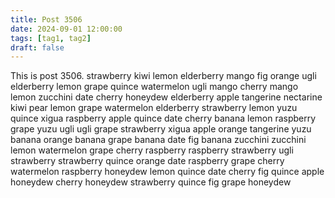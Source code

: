 ```yaml
---
title: Post 3506
date: 2024-09-01 12:00:00
tags: [tag1, tag2]
draft: false
---
```

This is post 3506.
strawberry
kiwi
lemon
elderberry
mango
fig
orange
ugli
elderberry
lemon
grape
quince
watermelon
ugli
mango
cherry
mango
lemon
zucchini
date
cherry
honeydew
elderberry
apple
tangerine
nectarine
kiwi
pear
lemon
grape
watermelon
elderberry
strawberry
lemon
yuzu
quince
xigua
raspberry
apple
quince
date
cherry
banana
lemon
raspberry
grape
yuzu
ugli
ugli
grape
strawberry
xigua
apple
orange
tangerine
yuzu
banana
orange
banana
grape
banana
date
fig
banana
zucchini
zucchini
lemon
watermelon
grape
cherry
raspberry
raspberry
strawberry
ugli
strawberry
strawberry
quince
orange
date
raspberry
grape
cherry
watermelon
raspberry
honeydew
lemon
quince
date
cherry
fig
quince
apple
honeydew
cherry
honeydew
strawberry
quince
fig
grape
honeydew
